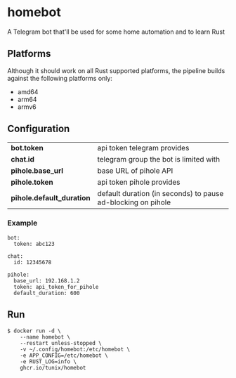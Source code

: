 # homebot

A Telegram bot that'll be used for some home automation and to learn Rust

## Platforms

Although it should work on all Rust supported platforms, the pipeline builds against the following platforms only:

* amd64
* arm64
* armv6

## Configuration

|                             |                                                              |
| --------------------------- | ------------------------------------------------------------ |
| **bot.token**               | api token telegram provides                                  |
| **chat.id**                 | telegram group the bot is limited with                       |
| **pihole.base_url**         | base URL of pihole API                                       |
| **pihole.token**            | api token pihole provides                                    |
| **pihole.default_duration** | default duration (in seconds) to pause ad-blocking on pihole |

### Example

```
bot:
  token: abc123

chat:
  id: 12345678

pihole:
  base_url: 192.168.1.2
  token: api_token_for_pihole
  default_duration: 600
```

## Run

```
$ docker run -d \
    --name homebot \
    --restart unless-stopped \
    -v ~/.config/homebot:/etc/homebot \
    -e APP_CONFIG=/etc/homebot \
    -e RUST_LOG=info \
    ghcr.io/tunix/homebot
```

